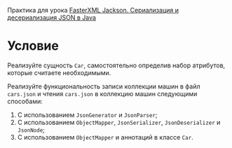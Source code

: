 Практика для урока
[FasterXML Jackson. Сериализация и десериализация JSON в Java](https://github.com/KFalcon2022/lessons/blob/master/lessons/libraries-and-build-systems/145/FasterXML%20Jackson.md)

# Условие

Реализуйте сущность `Car`, самостоятельно определив набор атрибутов, которые считаете необходимыми.

Реализуйте функциональность записи коллекции машин в файл `cars.json` и чтения `cars.json` в коллекцию машин
следующими способами:

1. С использованием `JsonGenerator` и `JsonParser`;
2. С использованием `ObjectMapper`, `JsonSerializer`, `JsonDeserializer` и `JsonNode`;
3. С использованием `ObjectMapper` и аннотаций в классе `Car`.
